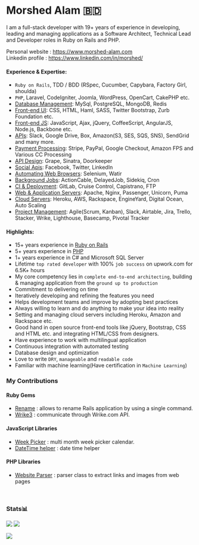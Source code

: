 # Morshed Alam 🇧🇩

I am a full-stack developer with 19+ years of experience in developing, leading and managing applications as a Software Architect, Technical Lead and Developer roles in Ruby on Rails and PHP.

Personal website : https://www.morshed-alam.com  
Linkedin profile : https://www.linkedin.com/in/morshed/
<br />

#### Experience & Expertise:
* `Ruby on Rails`, TDD / BDD (RSpec, Cucumber, Capybara, Factory Girl, shoulda)
* `PHP`, Laravel, CodeIgniter, Joomla, WordPress, OpenCart, CakePHP etc.
* <ins>Database Management</ins>: MySql, PostgreSQL, MongoDB, Redis
* <ins>Front-end UI</ins>: CSS, HTML, Haml, SASS, Twitter Bootstrap, Zurb Foundation etc.
* <ins>Front-end JS</ins>: JavaScript, Ajax, jQuery, CoffeeScript, AngularJS, Node.js, Backbone etc.
* <ins>APIs</ins>: Slack, Google Drive, Box, Amazon(S3, SES, SQS, SNS), SendGrid and many more.
* <ins>Payment Processing</ins>: Stripe, PayPal, Google Checkout, Amazon FPS and Various CC Processing
* <ins>API Design</ins>: Grape, Sinatra, Doorkeeper
* <ins>Social Apis</ins>: Facebook, Twitter, LinkedIn
* <ins>Automating Web Browsers</ins>: Selenium, Watir
* <ins>Background Jobs</ins>: ActionCable, DelayedJob, Sidekiq, Cron
* <ins>CI & Deployment</ins>: GitLab, Cruise Control, Capistrano, FTP
* <ins>Web & Application Servers</ins>: Apache, Nginx, Passenger, Unicorn, Puma
* <ins>Cloud Servers</ins>: Heroku, AWS, Rackspace, EngineYard, Digital Ocean, Auto Scaling
* <ins>Project Management</ins>: Agile(Scrum, Kanban), Slack, Airtable, Jira, Trello, Stacker, Wrike, Lighthouse, Basecamp, Pivotal Tracker

#### Highlights:
* 15+  years experience in <ins>Ruby on Rails</ins>
* 5+ years experience in <ins>PHP</ins>
* 1+ years experience in C# and Microsoft SQL Server
* Lifetime `top rated developer` with 100% `job success` on upwork.com for 6.5K+ hours
* My core competency lies in `complete end-to-end architecting`, building & managing application from the `ground up to production`
* Commitment to delivering on time
* Iteratively developing and refining the features you need
* Helps development teams and improve by adopting best practices
* Always willing to learn and do anything to make your idea into reality
* Setting and managing cloud servers including Heroku, Amazon and Rackspace etc.
* Good hand in open source front-end tools like jQuery, Bootstrap, CSS and HTML etc. and integrating HTML/CSS from designers.
* Have experience to work with multilingual application
* Continuous integration with automated testing
* Database design and optimization
* Love to write `DRY`, `manageable` and `readable code`
* Familiar with machine learning(Have certification in `Machine Learning`)

### My Contributions

#### Ruby Gems

* [Rename](https://github.com/morshedalam/rename) : allows to rename Rails application by using a single command.
* [Wrike3](https://github.com/morshedalam/wrike3) : communicate through Wrike.com API.

#### JavaScript Libraries

* [Week Picker](https://github.com/morshedalam/week-picker) : multi month week picker calendar.
* [DateTime helper](https://github.com/morshedalam/date_time_helper) : date time helper

#### PHP Libraries

* [Website Parser](https://github.com/morshedalam/url-scraper-php) : parser class to extract links and images from web pages

<br />

### Stats📊

![](https://github-profile-summary-cards.vercel.app/api/cards/stats?username=morshedalam&theme=default)
![](https://github-profile-summary-cards.vercel.app/api/cards/repos-per-language?username=morshedalam&theme=default)

![](https://github-profile-summary-cards.vercel.app/api/cards/profile-details?username=morshedalam&theme=default)
